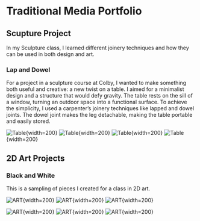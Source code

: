 
# **Traditional Media Portfolio**


## **Scupture Project**

In my Sculpture class, I learned different joinery techniques and how they can be used in both design and art. 

### **Lap and Dowel**

For a project in a sculpture course at Colby, I wanted to make something both useful and creative:  a new twist on a table.  I aimed for a minimalist design and a structure that would defy gravity.  The table rests on the sill of a window, turning an outdoor space into a functional surface. To achieve the simplicity, I used a carpenter’s joinery techniques like lapped and dowel joints. The dowel joint makes the leg detachable, making the table portable and easily stored.

![Table](Images/table.JPG){width=200}
![Table](Images/table2.JPG){width=200}
![Table](Images/table3.JPG){width=200}
![Table](Images/table4.JPG){width=200}


## **2D Art Projects**

### **Black and White**

This is a sampling of pieces I created for a class in 2D art.

![ART](Images/ART.JPG){width=200}
![ART](Images/ART2.JPG){width=200}
![ART](Images/ART3.JPG){width=200}

![ART](Images/ART4.JPG){width=200}
![ART](Images/ART5.JPG){width=200}
![ART](Images/ART6.JPG){width=200}

